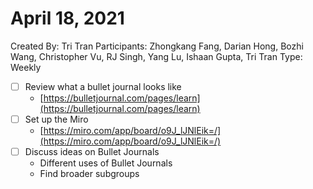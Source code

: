 # April 18, 2021

Created By: Tri Tran
Participants: Zhongkang Fang, Darian Hong, Bozhi Wang, Christopher Vu, RJ Singh, Yang Lu, Ishaan Gupta, Tri Tran
Type: Weekly

- [ ]  Review what a bullet journal looks like
    - [https://bulletjournal.com/pages/learn](https://bulletjournal.com/pages/learn)
- [ ]  Set up the Miro
    - [https://miro.com/app/board/o9J_lJNlEik=/](https://miro.com/app/board/o9J_lJNlEik=/)
- [ ]  Discuss ideas on Bullet Journals
    - Different uses of Bullet Journals
    - Find broader subgroups